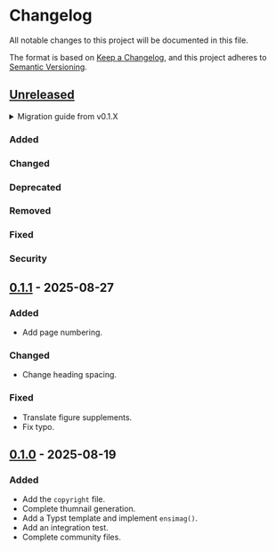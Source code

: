 # Changelog

All notable changes to this project will be documented in this file.

The format is based on [Keep a Changelog](https://keepachangelog.com/en/1.1.0/),
and this project adheres to [Semantic Versioning](https://semver.org/spec/v2.0.0.html).

## [Unreleased]

<details>
<summary>Migration guide from v0.1.X</summary>

<!-- Write migration guide here -->

</details>

### Added

### Changed

### Deprecated

### Removed

### Fixed

### Security

## [0.1.1] - 2025-08-27

### Added

- Add page numbering.

### Changed

- Change heading spacing.

### Fixed

- Translate figure supplements.
- Fix typo.

## [0.1.0] - 2025-08-19

### Added

- Add the `copyright` file.
- Complete thumnail generation.
- Add a Typst template and implement `ensimag()`.
- Add an integration test.
- Complete community files.

[Unreleased]: https://github.com/beatussum/typst-bei-report-template/compare/v0.1.0...HEAD
[0.1.1]: https://github.com/beatussum/typst-bei-report-template/releases/tag/v0.1.1
[0.1.0]: https://github.com/beatussum/typst-bei-report-template/releases/tag/v0.1.0
